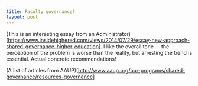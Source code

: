 ```yaml
---
title: Faculty governance?
layout: post
---
```

(This is an interesting essay from an Administrator)[https://www.insidehighered.com/views/2014/07/29/essay-new-approach-shared-governance-higher-education]. I like the overall tone -- the perception of the problem is worse than the reality, but arresting the trend is essential. Actual concrete recommendations! 

(A list of articles from AAUP)[http://www.aaup.org/our-programs/shared-governance/resources-governance]
